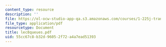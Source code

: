 ```yaml
---
content_type: resource
description: ''
file: https://ol-ocw-studio-app-qa.s3.amazonaws.com/courses/1-225j-transportation-flow-systems-fall-2002/55cc67c8b32d96052f72a4a7ead51393_lec8queues.pdf
file_type: application/pdf
resourcetype: Document
title: lec8queues.pdf
uid: 55cc67c8-b32d-9605-2f72-a4a7ead51393
---
```


